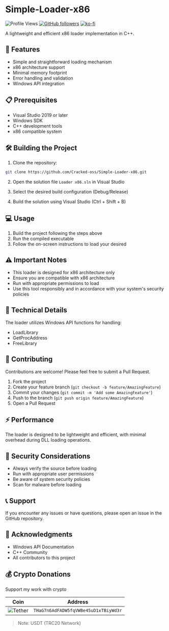 # Simple-Loader-x86

![Profile Views](https://komarev.com/ghpvc/?username=Cracked-oss&color=blueviolet)
[![GitHub followers](https://img.shields.io/github/followers/Cracked-oss?label=Follow&style=social)](https://github.com/Cracked-oss)
[![ko-fi](https://ko-fi.com/img/githubbutton_sm.svg)](https://ko-fi.com/hexcode64319)

A lightweight and efficient x86 loader implementation in C++.

## 🚀 Features

- Simple and straightforward loading mechanism
- x86 architecture support
- Minimal memory footprint
- Error handling and validation
- Windows API integration

## 📋 Prerequisites

- Visual Studio 2019 or later
- Windows SDK
- C++ development tools
- x86 compatible system

## 🛠️ Building the Project

1. Clone the repository:
```bash
git clone https://github.com/Cracked-oss/Simple-Loader-x86.git
```

2. Open the solution file `Loader x86.sln` in Visual Studio

3. Select the desired build configuration (Debug/Release)

4. Build the solution using Visual Studio (Ctrl + Shift + B)

## 💻 Usage

1. Build the project following the steps above
2. Run the compiled executable
3. Follow the on-screen instructions to load your desired 

## ⚠️ Important Notes

- This loader is designed for x86 architecture only
- Ensure you are compatible with x86 architecture
- Run with appropriate permissions to load
- Use this tool responsibly and in accordance with your system's security policies

## 🔧 Technical Details

The loader utilizes Windows API functions for handling:
- LoadLibrary
- GetProcAddress
- FreeLibrary

## 🤝 Contributing

Contributions are welcome! Please feel free to submit a Pull Request.

1. Fork the project
2. Create your feature branch (`git checkout -b feature/AmazingFeature`)
3. Commit your changes (`git commit -m 'Add some AmazingFeature'`)
4. Push to the branch (`git push origin feature/AmazingFeature`)
5. Open a Pull Request

## ⚡ Performance

The loader is designed to be lightweight and efficient, with minimal overhead during DLL loading operations.

## 🔐 Security Considerations

- Always verify the source before loading
- Run with appropriate user permissions
- Be aware of system security policies
- Scan for malware before loading

## 📞 Support

If you encounter any issues or have questions, please open an issue in the GitHub repository.

## 🙏 Acknowledgments

- Windows API Documentation
- C++ Community
- All contributors to this project

## 💰 Crypto Donations
Support my work with crypto

| Coin | Address |
|------|---------|
| ![Tether](https://img.shields.io/badge/Tether-50AF95?style=for-the-badge&logo=tether&logoColor=white) | `THaG7n6AdFADW5fqVWBe45uD1xTBiyWd3r` |
> Note: USDT (TRC20 Network)
